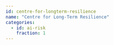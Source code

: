 ```yaml
---
id: centre-for-longterm-resilience
name: "Centre for Long-Term Resilience"
categories:
  - id: ai-risk
    fraction: 1
--- 
```

